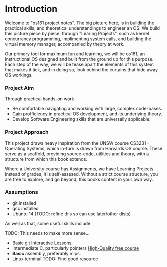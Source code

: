 # Introduction

Welcome to "os161 project notes". The big picture here, is in building the practical skills, and theoretical understandings to engineer an OS. We build this picture piece by piece, through "Learing Projects", such as kernel concurrancy programming, implimenting system calls, and building the virtual memory manager, accompanied by theory at work. 

Our primary tool for maximum fun and learning, we will be os161, an instructional OS designed and  built from the ground up for this purpose. Each step of the way, we will be tease apart the elements of this system that makes it tick, and in doing so, look behind the curtains that hide away OS workings.

### Project Aim

Through practical hands-on work

* Be comfortable navigating and working with large, complex code-bases.
* Gain profficiency in practical OS development, and its underlying theory.
* Develop Software Engineering skills that are universally applicable.

### Project Approach

This project draws heavy inspiration from the UNSW course CS3231 - Operating Systems, which in-turn is drawn from Harvards OS course. These serve as a scaffold, providing source-code, utilities and theory, with a structure from which this book extends.

Where a University course has Assignments, we have Learning Projects. Instead of grades, it is self-assesed. Without a strict course structure, you are free to explore, and go beyond, this books content
in your own way.

### Assumptions
* git installed
* gcc installed
* Ubuntu 14 (TODO: refine this so can use later/other dists)

As well as that, some useful skills include

TODO: This needs to make more sense...
* Basic git [Interactive Lessons](learngitbranching.js.org).
* Intermediate C, particularly pointers [High-Quality free course](https://www.edx.org/course/cs50s-introduction-computer-science-harvardx-cs50x)
* **Basic** assembly, preferably mips.
* Linux terminal TODO: Find good resource




